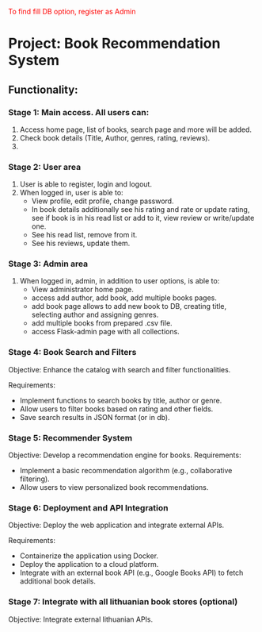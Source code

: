 
<span style="color:red">To find fill DB option, register as Admin</span> 

# Project: Book Recommendation System

## Functionality:

### Stage 1: Main access. All users can:
1. Access home page, list of books, search page and more will be added.
2. Check book details (Title, Author, genres, rating, reviews).
3. 


### Stage 2: User area

1. User is able to register, login and logout.
2. When logged in, user is able to:
    - View profile, edit profile, change password.
    - In book details additionally see his rating and rate or update rating, see if book is in his read list or add to it, view review or write/update one.
    - See his read list, remove from it.
    - See his reviews, update them.


### Stage 3: Admin area
1. When logged in, admin, in addition to user options, is able to:
    - View administrator home page.
    - access add author, add book, add multiple books pages.
    - add book page allows to add new book to DB, creating title, selecting author and assigning genres.
    - add multiple books from prepared .csv file.
    - access Flask-admin page with all collections.


### Stage 4: Book Search and Filters

Objective: Enhance the catalog with search and filter functionalities.

Requirements:
- Implement functions to search books by title, author or genre.
- Allow users to filter books based on rating and other fields.
- Save search results in JSON format (or in db).

### Stage 5: Recommender System

Objective: Develop a recommendation engine for books.
Requirements:
- Implement a basic recommendation algorithm (e.g., collaborative filtering).
- Allow users to view personalized book recommendations.

### Stage 6: Deployment and API Integration
    
Objective: Deploy the web application and integrate external APIs.

Requirements:
- Containerize the application using Docker.
- Deploy the application to a cloud platform.
- Integrate with an external book API (e.g., Google Books API) to fetch additional book details.

### Stage 7: Integrate with all lithuanian book stores (optional)
   
Objective: Integrate external lithuanian APIs.
